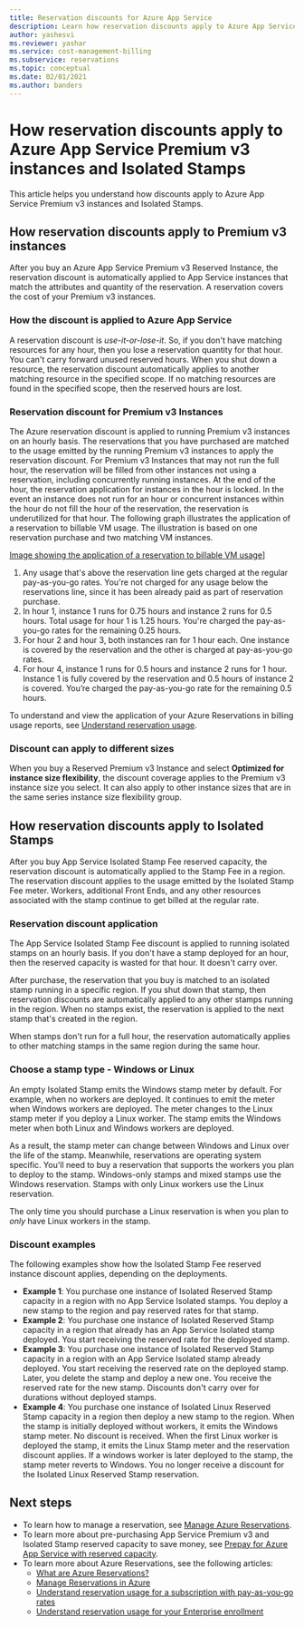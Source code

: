 ```yaml
---
title: Reservation discounts for Azure App Service
description: Learn how reservation discounts apply to Azure App Service Premium v3 instances and Isolated Stamps.
author: yashesvi
ms.reviewer: yashar
ms.service: cost-management-billing
ms.subservice: reservations
ms.topic: conceptual
ms.date: 02/01/2021
ms.author: banders
---
```


# How reservation discounts apply to Azure App Service Premium v3 instances and Isolated Stamps

This article helps you understand how discounts apply to Azure App Service Premium v3 instances and Isolated Stamps.

## How reservation discounts apply to Premium v3 instances

After you buy an Azure App Service Premium v3 Reserved Instance, the reservation discount is automatically applied to App Service instances that match the attributes and quantity of the reservation. A reservation covers the cost of your Premium v3 instances. 

### How the discount is applied to Azure App Service 

A reservation discount is *use-it-or-lose-it*. So, if you don't have matching resources for any hour, then you lose a reservation quantity for that hour. You can't carry forward unused reserved hours.
When you shut down a resource, the reservation discount automatically applies to another matching resource in the specified scope. If no matching resources are found in the specified scope, then the reserved hours are lost.

### Reservation discount for Premium v3 Instances

The Azure reservation discount is applied to running Premium v3 instances on an hourly basis. The reservations that you have purchased are matched to the usage emitted by the running Premium v3 instances to apply the reservation discount. For Premium v3 Instances that may not run the full hour, the reservation will be filled from other instances not using a reservation, including concurrently running instances. At the end of the hour, the reservation application for instances in the hour is locked. In the event an instance does not run for an hour or concurrent instances within the hour do not fill the hour of the reservation, the reservation is underutilized for that hour. The following graph illustrates the application of a reservation to billable VM usage. The illustration is based on one reservation purchase and two matching VM instances.

[Image showing the application of a reservation to billable VM usage](./media/reservation-discount-app-service/reserved-premium-v3-instance-application.png)]

1.	Any usage that's above the reservation line gets charged at the regular pay-as-you-go rates. You're not charged for any usage below the reservations line, since it has been already paid as part of reservation purchase.
2.	In hour 1, instance 1 runs for 0.75 hours and instance 2 runs for 0.5 hours. Total usage for hour 1 is 1.25 hours. You're charged the pay-as-you-go rates for the remaining 0.25 hours.
3.	For hour 2 and hour 3, both instances ran for 1 hour each. One instance is covered by the reservation and the other is charged at pay-as-you-go rates.
4.	For hour 4, instance 1 runs for 0.5 hours and instance 2 runs for 1 hour. Instance 1 is fully covered by the reservation and 0.5 hours of instance 2 is covered. You’re charged the pay-as-you-go rate for the remaining 0.5 hours.

To understand and view the application of your Azure Reservations in billing usage reports, see [Understand reservation usage](understand-reserved-instance-usage-ea.md).

### Discount can apply to different sizes

When you buy a Reserved Premium v3 Instance and select **Optimized for instance size flexibility**, the discount coverage applies to the Premium v3 instance size you select. It can also apply to other instance sizes that are in the same series instance size flexibility group.

## How reservation discounts apply to Isolated Stamps

After you buy App Service Isolated Stamp Fee reserved capacity, the reservation discount is automatically applied to the Stamp Fee in a region. The reservation discount applies to the usage emitted by the Isolated Stamp Fee meter. Workers, additional Front Ends, and any other resources associated with the stamp continue to get billed at the regular rate.

### Reservation discount application

The App Service Isolated Stamp Fee discount is applied to running isolated stamps on an hourly basis. If you don't have a stamp deployed for an hour, then the reserved capacity is wasted for that hour. It doesn't carry over.

After purchase, the reservation that you buy is matched to an isolated stamp running in a specific region. If you shut down that stamp, then reservation discounts are automatically applied to any other stamps running in the region. When no stamps exist, the reservation is applied to the next stamp that's created in the region.

When stamps don't run for a full hour, the reservation automatically applies to other matching stamps in the same region during the same hour.

### Choose a stamp type - Windows or Linux

An empty Isolated Stamp emits the Windows stamp meter by default. For example, when no workers are deployed. It continues to emit the meter when Windows workers are deployed. The meter changes to the Linux stamp meter if you deploy a Linux worker. The stamp emits the Windows meter when both Linux and Windows workers are deployed.

As a result, the stamp meter can change between Windows and Linux over the life of the stamp. Meanwhile, reservations are operating system specific. You'll need to buy a reservation that supports the workers you plan to deploy to the stamp. Windows-only stamps and mixed stamps use the Windows reservation. Stamps with only Linux workers use the Linux reservation.

The only time you should purchase a Linux reservation is when you plan to _only_ have Linux workers in the stamp.

### Discount examples

The following examples show how the Isolated Stamp Fee reserved instance discount applies, depending on the deployments.

- **Example 1**: You purchase one instance of Isolated Reserved Stamp capacity in a region with no App Service Isolated stamps. You deploy a new stamp to the region and pay reserved rates for that stamp.
- **Example 2**: You purchase one instance of Isolated Reserved Stamp capacity in a region that already has an App Service Isolated stamp deployed. You start receiving the reserved rate for the deployed stamp.
- **Example 3**: You purchase one instance of Isolated Reserved Stamp capacity in a region with an App Service Isolated stamp already deployed. You start receiving the reserved rate on the deployed stamp. Later, you delete the stamp and deploy a new one. You receive the reserved rate for the new stamp. Discounts don't carry over for durations without deployed stamps.
- **Example 4**: You purchase one instance of Isolated Linux Reserved Stamp capacity in a region then deploy a new stamp to the region. When the stamp is initially deployed without workers, it emits the Windows stamp meter. No discount is received. When the first Linux worker is deployed the stamp, it emits the Linux Stamp meter and the reservation discount applies. If a windows worker is later deployed to the stamp, the stamp meter reverts to Windows. You no longer receive a discount for the Isolated Linux Reserved Stamp reservation.

## Next steps

- To learn how to manage a reservation, see [Manage Azure Reservations](manage-reserved-vm-instance.md).
- To learn more about pre-purchasing App Service Premium v3 and Isolated Stamp reserved capacity to save money, see [Prepay for Azure App Service with reserved capacity](prepay-app-service.md).
- To learn more about Azure Reservations, see the following articles:
  - [What are Azure Reservations?](save-compute-costs-reservations.md)
  - [Manage Reservations in Azure](manage-reserved-vm-instance.md)
  - [Understand reservation usage for a subscription with pay-as-you-go rates](understand-reserved-instance-usage.md)
  - [Understand reservation usage for your Enterprise enrollment](understand-reserved-instance-usage-ea.md)

